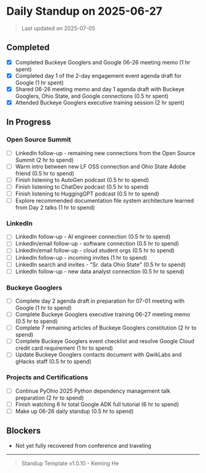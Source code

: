 # Daily Standup on 2025-06-27

> Last updated on 2025-07-05

## Completed

- [x] Completed Buckeye Googlers and Google 06-26 meeting memo (1 hr spent)
- [x] Completed day 1 of the 2-day engagement event agenda draft for Google (1 hr spent)
- [x] Shared 06-26 meeting memo and day 1 agenda draft with Buckeye Googlers, Ohio State, and Google connections (0.5 hr spent)
- [x] Attended Buckeye Googlers executive training session (2 hr spent)

## In Progress

### Open Source Summit

- [ ] LinkedIn follow-up - remaining new connections from the Open Source Summit (2 hr to spend)
- [ ] Warm intro between new LF OSS connection and Ohio State Adobe friend (0.5 hr to spend)
- [ ] Finish listening to AutoGen podcast (0.5 hr to spend)
- [ ] Finish listening to ChatDev podcast (0.5 hr to spend)
- [ ] Finish listening to HuggingGPT podcast (0.5 hr to spend)
- [ ] Explore recommended documentation file system architecture learned from Day 2 talks (1 hr to spend)

### LinkedIn

- [ ] LinkedIn follow-up - AI engineer connection (0.5 hr to spend)
- [ ] LinkedIn/email follow-up - software connection (0.5 hr to spend)
- [ ] LinkedIn/email follow-up - cloud student orgs (0.5 hr to spend)
- [ ] LinkedIn follow-up - incoming invites (1 hr to spend)
- [ ] LinkedIn search and invites - "Sr. data Ohio State" (0.5 hr to spend)
- [ ] LinkedIn follow-up - new data analyst connection (0.5 hr to spend)

### Buckeye Googlers

- [ ] Complete day 2 agenda draft in preparation for 07-01 meeting with Google (1 hr to spend)
- [ ] Complete Buckeye Googlers executive training 06-27 meeting memo (0.5 hr to spend)
- [ ] Complete 7 remaining articles of Buckeye Googlers constitution (2 hr to spend)
- [ ] Complete Buckeye Googlers event checklist and resolve Google Cloud credit card requirement (1 hr to spend)
- [ ] Update Buckeye Googlers contacts document with QwikLabs and gHacks staff (0.5 hr to spend)

### Projects and Certifications

- [ ] Continue PyOhio 2025 Python dependency management talk preparation (2 hr to spend)
- [ ] Finish watching 6 hr total Google ADK full tutorial (6 hr to spend)
- [ ] Make up 06-26 daily standup (0.5 hr to spend)

## Blockers

- Not yet fully recovered from conference and traveling

---

> Standup Template v1.0.10 - Keming He
